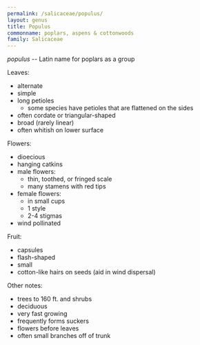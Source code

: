 ```yaml
---
permalink: /salicaceae/populus/
layout: genus
title: Populus
commonname: poplars, aspens & cottonwoods
family: Salicaceae
---
```


*populus* -- Latin name for poplars as a group

Leaves:
  - alternate
  - simple
  - long petioles
    - some species have petioles that are flattened on the sides
  - often cordate or triangular-shaped
  - broad (rarely linear)
  - often whitish on lower surface

Flowers:
  - dioecious
  - hanging catkins
  - male flowers:
    - thin, toothed, or fringed scale
    - many stamens with red tips
  - female flowers:
    - in small cups
    - 1 style
    - 2-4 stigmas
  - wind pollinated

Fruit:
  - capsules
  - flash-shaped
  - small
  - cotton-like hairs on seeds (aid in wind dispersal)

Other notes:
  - trees to 160 ft. and shrubs
  - deciduous
  - very fast growing
  - frequently forms suckers
  - flowers before leaves
  - often small branches off of trunk
